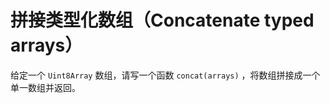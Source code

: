 
# 拼接类型化数组（Concatenate typed arrays）

给定一个 `Uint8Array` 数组，请写一个函数 `concat(arrays)` ，将数组拼接成一个单一数组并返回。
